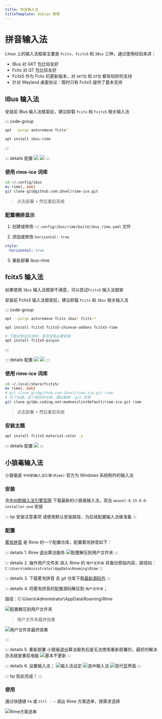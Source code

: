 ```yaml
---
title: 拼音输入法
titleTemplate: Debian 教程
---
```


# 拼音输入法

Linux 上的输入法框架主要是 `Fcitx`、`Fcitx5` 和 `IBus` 三种，通过使用经验来讲：

- IBus 对 GKT 包比较友好
- Fcitx 对 QT 包比较友好
- Fcitx5 作为 Fcitx 的更新版本，对 `GKT包` 和 `QT包` 都有较好的支持
- 针对 Wayland 桌面协议：暂时只有 Fcitx5 提供了基本支持

## IBus 输入法

安装前 IBus 输入法框架前，建议卸载 `Fcitx` 和 `Fcitx5` 相关输入法

::: code-group

```bash [卸载]
apt --purge autoremove fcitx*
```

```bash [安装]
apt install ibus-rime
```

:::

::: details 配置
![](/assets/debian/gui/004.png)
![](/assets/debian/gui/005.png)
:::

### 使用 rime-ice 词库

```bash
cd ~/.config/ibus
mv rime{,.bak}
git clone git@github.com:iDvel/rime-ice.git
```

> 点击部署 > 然后重启系统

### 配置横排显示

1. 创建或修改 `~/.config/ibus/rime/build/ibus_rime.yaml` 文件

2. 添加或修改 `horizontal: true`

```yaml
style:
  horizontal: true
```

3. 重新部署 ibus-rime

## fcitx5 输入法

如果使用 `IBus` 输入法框架不满意，可以尝试`Fcitx5` 输入法框架

安装前 Fcitx5 输入法框架前，建议卸载 `Fcitx` 和 `IBus` 相关输入法

::: code-group

```bash [卸载]
apt --purge autoremove fcitx ibus* fcitx-*
```

```bash [安装]
apt install fcitx5 fcitx5-chinese-addons fcitx5-rime

# 下面这些在实测中，发现没有必要安装
apt install fcitx5-pinyin
```

:::

::: details 配置
![](/assets/debian/gui/016.png)
![](/assets/debian/gui/018.png)
:::

### 使用 rime-ice 词库

```bash
cd ~/.local/share/fcitx5/
mv rime{,.bak}
# git clone git@github.com:iDvel/rime-ice.git rime
# 为了加速，这个是同步仓库，建议删除 .git 目录
git clone git@e.coding.net:madnesslin/default/rime-ice.git rime
```

> 点击部署 > 然后重启系统

### 安装主题

```bash
apt install fcitx5-material-color -y
```

::: details 配置
![](/assets/debian/gui/017.png)
:::

## 小狼毫输入法

小狼毫是 `中州韵输入法引擎(Rime)` 官方为 Windows 系统制作的输入法

### 安装

去[中州韵输入法引擎官网](https://rime.im/) 下载最新的小狼毫输入法，双击 `weasel-0.15.0.0-installer.exe` 安装

::: tip 安装注意事项
请使用默认安装路径，为后续配置输入法做准备
:::

### 配置

[雾凇拼音](https://github.com/iDvel/rime-ice) 是 Rime 的一个配置仓库，配置雾凇拼音如下：

::: details 1. Rime 退出算法服务
![配置解压到用户文件夹](/assets/debian/gui/007.png)
:::

::: details 2. 操作用户文件夹
进入 Rime 的 `用户文件夹` 并备份原始内容，路径如：`C:\Users\Administrator\AppData\Roaming\Rime`
:::

::: details 3. 下载雾凇拼音
去 git 仓库下载[最新源码包](https://github.com/iDvel/rime-ice/archive/refs/heads/main.zip)
:::

::: details 4. 将雾凇拼音的配置源码解压到 `用户文件夹`；

路径：C:\Users\Administrator\AppData\Roaming\Rime

![配置解压到用户文件夹](/assets/debian/gui/008.png)

> 用户文件夹最终效果

![用户文件夹最终效果](/assets/debian/gui/009.png)

:::

::: details 5. 重新部署
小狼毫退出算法服务后是无法使用重新部署的，最好的解决办法就是重启电脑
![基本不更新](/assets/debian/gui/011.png)
:::

::: details 6. 设置输入法；
![输入法设定](/assets/debian/gui/010.png)
![选中输入法](/assets/debian/gui/012.png)
![现代蓝界面](/assets/debian/gui/013.png)
:::

::: tip 到此完成！
:::

### 使用

通过快捷键 `F4` 或 `Ctrl - ~` 调出 Rime 方案选单，按需求选择

![Rime方案选单](/assets/debian/gui/015.png)
